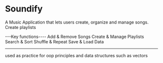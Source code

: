 # Soundify
A Music Application  that lets users create, organize and manage songs. Create playlists


---Key functions---- 
Add & Remove Songs
Create & Manage Playlists
Search & Sort
Shuffle & Repeat
Save & Load Data

---
used as practice for oop principles and data structures such as vectors



